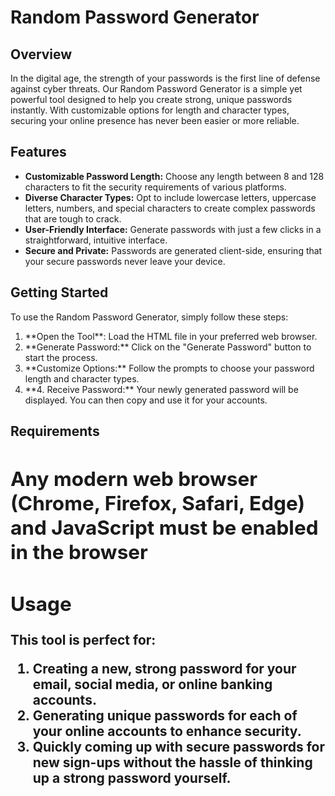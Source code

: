 **<h1>Random Password Generator</h1>**
**<h2>Overview</h2>**
<p>In the digital age, the strength of your passwords is the first line of defense against cyber threats. Our Random Password Generator is a simple yet powerful tool designed to help you create strong, unique passwords instantly. With customizable options for length and character types, securing your online presence has never been easier or more reliable.</p>

**<h2>Features</h2>**
<ul>
  <li><b>Customizable Password Length:</b> Choose any length between 8 and 128 characters to fit the security requirements of various platforms.</li>
  <li><b>Diverse Character Types:</b> Opt to include lowercase letters, uppercase letters, numbers, and special characters to create complex passwords that are tough to crack.</li>
  <li><b>User-Friendly Interface:</b> Generate passwords with just a few clicks in a straightforward, intuitive interface.</li>
  <li><b>Secure and Private:</b> Passwords are generated client-side, ensuring that your secure passwords never leave your device.</li>
</ul>

**<h2>Getting Started</h2>**
<p>To use the Random Password Generator, simply follow these steps:</p>

<ol>
  <li>**Open the Tool**: Load the HTML file in your preferred web browser.</li>
  <li>**Generate Password:** Click on the "Generate Password" button to start the process.</li>
  <li>**Customize Options:** Follow the prompts to choose your password length and character types.</li>
  <li>**4. Receive Password:** Your newly generated password will be displayed. You can then copy and use it for your accounts.
</li>
</ol>


**<h2>Requirements<h2>**
<p>Any modern web browser (Chrome, Firefox, Safari, Edge) and JavaScript must be enabled in the browser</p>

**<h2>Usage</h2>**
This tool is perfect for:
1. Creating a new, strong password for your email, social media, or online banking accounts.
2. Generating unique passwords for each of your online accounts to enhance security.
3. Quickly coming up with secure passwords for new sign-ups without the hassle of thinking up a strong password yourself.




